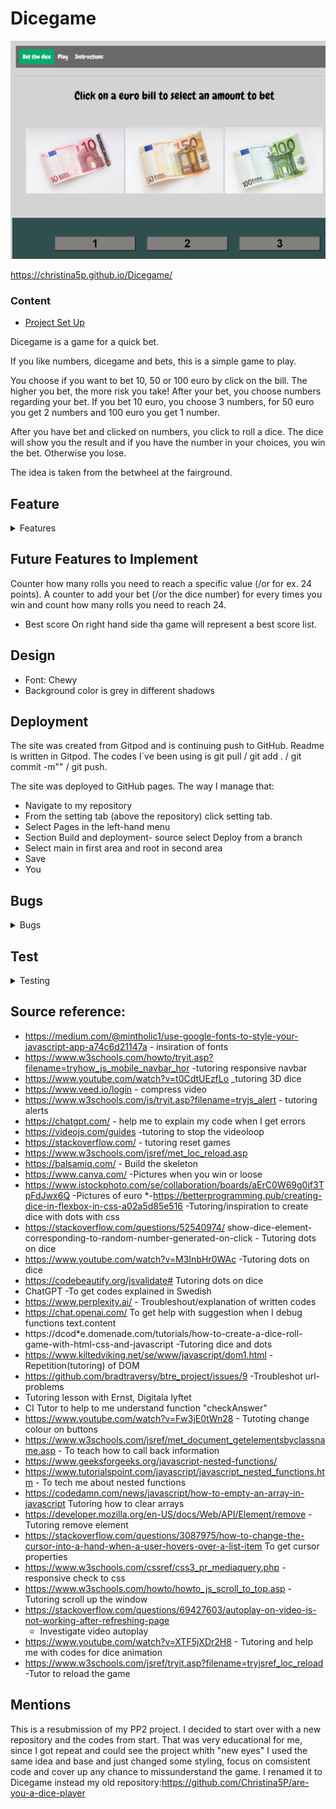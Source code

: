 # Dicegame
![dicegame](image.png)

https://christina5p.github.io/Dicegame/


### Content


* [Project Set Up](#project-set-up)

Dicegame is a game for a quick bet.

If you like numbers, dicegame and bets, this is a simple game to play.

You choose if you want to bet 10, 50 or 100 euro by click on the bill.
The higher you bet, the more risk you take! 
After your bet, you choose numbers regarding your bet. If you bet 10 euro, you choose 3 numbers, for 50 euro you get 2 numbers and 100 euro you get 1 number.

After you have bet and clicked on numbers, you click to roll a dice.
The dice will show you the result and if you have the number in your choices, you win the bet. Otherwise you lose.

The idea is taken from the betwheel at the fairground.

## Feature
<details><summary>Features</summary>

### Play
![play](image.png)

To start you bet from 3 different values and you can easily see your bet, since the other values dissapear after your choice. 

When you have bet, you get informed how many numbers you will click on and your click change colours, so you can see your choice.
If you try to pick number before betting, you get an alert


![alert](image-4.png)

![eurobet](image-1.png)

When you have choosed numbers, you are ready to roll the dice by clicking on it.
If you try to roll the dice before picking all the numbers, you get an alert.

![alert](image-3.png)

![numbers](image-2.png)

After that, you click on the dice to get it roll.
The dice will roll with the animations and generate a number to compare if it is the same number you have choosen.
f you win, you should feel like the jumping man with the green dice that pops up and you get a result with the value you win.


![win](image-7.png)

And it´s harder feeling to lose, but make it a new try with the pulling man.
After your play you can easily click the "play again" button to restart the game.

![lose](image-5.png)


### Instructions

There is a page with instructions, and you can switch between play and instructions in the navbar.

![instructions](image-9.png)

### Navbar

On top there is a navbar for Play and Instructions.
An smaller decices, there is an icon instead and when you click on the menuicon, you see the navbar.

![navbar](image-8.png)

### Footer 
A copyright of the game creator.

![copyright](image-10.png)

</details>


## Future Features to Implement

Counter how many rolls you need to reach a specific value (/or for ex. 24 points).
A counter to add your bet (/or the dice number) for every times you win and count how many rolls you need to reach 24.

* Best score
On right hand side tha game will represent a best score list. 



## Design

* Font: Chewy
* Background color is grey in different shadows


## Deployment
The site was created from Gitpod and is continuing push to GitHub.
Readme is written in Gitpod.
 The codes I´ve been using is git pull / git add . / git commit -m"" / git push.

The site was deployed to GitHub pages. The way I manage that:

* Navigate to my repository
* From the setting tab (above the repository) click setting tab.
* Select Pages in the left-hand menu
* Section Build and deployment- source select Deploy from a branch
* Select main in first area and root in second area
* Save
* You 

## Bugs 
<details><summary>Bugs</summary>

Bugs derived to my first submission:

* The dots on the dice. It was hard to get them in position and get them to stay inside the dice.
 The resolution was to change the position od dots in css.

* To get the result if you won or lost by comparing the dice number with those number you have choosen.
 I got stock since a thought I had enough function for both above but I solved it to make one more function with InternalDiceroll.

* Every time I loaded the sight I got error, even if the function worked.
  It was confusing, but I had 2 html and JS script was calling from first page and didn´t got answer since that page didn´t have content JS was calling.

* The animation of dice was hard to get through, but the tutor lesson https://www.youtube.com/watch?v=XTF5jXDr2H8 helped me out of that one.

Bugs for this submission:

* I used winner and loservideos, but even if I stopped them in the codes by "loop=false", " ended" it didn´t work.
I also checked the video raw, so it wasn´t repeating.
In the end I decidecd to use a picture instead, so you don´t get annoyed of a continuing video.

* The navbar on smaller screens doesn´t work in instructions page.

</details>


## Test 
<details><summary>Testing</summary>

### HTML Validator
I have checked the HTML codes through https://validator.w3.org.

![HTML index](image-11.png)

![HTML instructions](image-12.png)

### CSS Validator 
I have checked css code through https://jigsaw.w3.org/css-validator/#validate_by_input.

![style.css](image-13.png)
99
![dice.css](image-14.png)

### JS Hint
I have checked JS codes through https://jshint.com/

### Responsiveness
I have checked responsiveness through https://ui.dev/amiresponsive?url=https://christina5p.github.io/Dicegame/

![resposiveness](image-15.png)

###
</details>

## Source reference:
 * https://medium.com/@mintholic1/use-google-fonts-to-style-your-javascript-app-a74c6d21147a - insiration of fonts
 * https://www.w3schools.com/howto/tryit.asp?filename=tryhow_js_mobile_navbar_hor -tutoring responsive navbar
 * https://www.youtube.com/watch?v=t0CdtUEzfLo _tutoring 3D dice
 * https://www.veed.io/login - compress video
 * https://www.w3schools.com/js/tryit.asp?filename=tryjs_alert - tutoring alerts
 * https://chatgpt.com/ - help me to explain my code when I get errors
 * https://videojs.com/guides -tutoring to stop the videoloop
 * https://stackoverflow.com/ - tutoring reset games
 * https://www.w3schools.com/jsref/met_loc_reload.asp
 * https://balsamiq.com/  - Build the skeleton
 * https://www.canva.com/ -Pictures when you win or loose
 * https://www.istockphoto.com/se/collaboration/boards/aErC0W69g0if3TpFdJwx6Q -Pictures of euro
 *-https://betterprogramming.pub/creating-dice-in-flexbox-in-css-a02a5d85e516 -Tutoring/inspiration to create dice with dots with css
 * https://stackoverflow.com/questions/52540974/ show-dice-element-corresponding-to-random-number-generated-on-click -
 Tutoring dots on dice
 * https://www.youtube.com/watch?v=M3InbHr0WAc -Tutoring dots on dice
 * https://codebeautify.org/jsvalidate# Tutoring dots on dice
 * ChatGPT -To get codes explained in Swedish
 * https://www.perplexity.ai/ - Troubleshout/explanation of written codes
 * https://chat.openai.com/ To get help with suggestion when I debug functions text.content
 * https://dcod*e.domenade.com/tutorials/how-to-create-a-dice-roll-game-with-html-css-and-javascript -Tutoring dice and dots
 * https://www.kiltedviking.net/se/www/javascript/dom1.html - Repetition(tutoring) of DOM
 * https://github.com/bradtraversy/btre_project/issues/9  -Troubleshot url-problems
 * Tutoring lesson with Ernst, Digitala lyftet
 * CI Tutor to help to me understand function "checkAnswer"
 * https://www.youtube.com/watch?v=Fw3jE0tWn28  - Tutoting change colour on buttons
 * https://www.w3schools.com/jsref/met_document_getelementsbyclassname.asp - To teach how to call back information
 * https://www.geeksforgeeks.org/javascript-nested-functions/
 * https://www.tutorialspoint.com/javascript/javascript_nested_functions.htm  - To tech me about nested functions
 * https://codedamn.com/news/javascript/how-to-empty-an-array-in-javascript  Tutoring how to clear arrays
 * https://developer.mozilla.org/en-US/docs/Web/API/Element/remove -Tutoring remove element
 * https://stackoverflow.com/questions/3087975/how-to-change-the-cursor-into-a-hand-when-a-user-hovers-over-a-list-item
   To get cursor properties
 * https://www.w3schools.com/cssref/css3_pr_mediaquery.php -responsive check to css
 * https://www.w3schools.com/howto/howto_js_scroll_to_top.asp - Tutoring scroll up the window
 * https://stackoverflow.com/questions/69427603/autoplay-on-video-is-not-working-after-refreshing-page
   - Investigate video autoplay
 * https://www.youtube.com/watch?v=XTF5jXDr2H8 - Tutoring and help me with codes for dice animation
 * https://www.w3schools.com/jsref/tryit.asp?filename=tryjsref_loc_reload -Tutor to reload the game

## Mentions

This is a resubmission of my PP2 project.
I decided to start over with a new repository and the codes from start.
That was very educational for me, since I got repeat and could see the project whith "new eyes"
I used the same idea and base and just changed some styling, focus on comsistent code and cover up any chance to missunderstand the game.
I renamed it to Dicegame instead my old repository:https://github.com/Christina5P/are-you-a-dice-player
